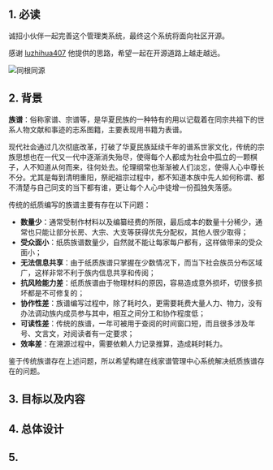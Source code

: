## 1. 必读

诚招小伙伴一起完善这个管理类系统，最终这个系统将面向社区开源。

感谢 [luzhihua407](https://github.com/luzhihua407/family_tree) 他提供的思路，希望一起在开源道路上越走越远。

![同根同源](https://abram.oss-cn-shanghai.aliyuncs.com/blog/es/blog/tree.jpeg)

## 2. 背景

**族谱**：俗称家谱、宗谱等，是华夏民族的一种特有的用以记载着在同宗共祖下的世系人物文献和事迹的志系图籍，主要表现用书籍为表谱。

现代社会通过几次彻底改革，打破了华夏民族延续千年的谱系世家文化，传统的宗族思想也在一代又一代中逐渐消失殆尽，使得每个人都成为社会中孤立的一颗棋子，人不知道从何而来，往何处去。伦理纲常也渐渐被人们淡忘，使得人心中尊长不分。尤其是每到清明重阳，祭祀祖宗过程中，都不知道本族中先人如何称谓、都不清楚与自己同支的当下都有谁，更让每个人心中徒增一份孤独失落感。

传统的纸质编写的族谱主要有存在以下问题：

- **数量少**：通常受制作材料以及编纂经费的所限，最后成本的数量十分稀少，通常也只能让部分长房、大宗、大支等获得优先分配权，其他人很少取得；
- **受众面小**：纸质族谱数量少，自然就不能让每家每户都有，这样做带来的受众面小；
- **无法信息共享**：由于纸质族谱只掌握在少数情况下，而当下社会族员分布区域广，这样非常不利于族内信息共享和传阅；
- **抗风险能力差**：纸质族谱由于物理材料的原因，容易造成意外损坏，切很多损坏都是不可修复的；
- **协作性差**：族谱编写过程中，除了耗时久，更需要耗费大量人力、物力，没有办法调动族内成员参与其中，相互之间分工和协作程度低；
- **可读性差**：传统的族谱，一年可被用于查阅的时间窗口短，而且很多涉及年号、文言文，对阅读者有一定要求；
- **效率差**：在溯源过程中，需要依赖人力记录推算，造成耗时耗力。

鉴于传统族谱存在上述问题，所以希望构建在线家谱管理中心系统解决纸质族谱存在的问题。

## 3. 目标以及内容

## 4. 总体设计

## 5. 
